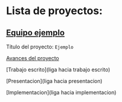# Lista de proyectos:

## [Equipo ejemplo](equipo_ejemplo)

Título del proyecto: `Ejemplo`

[Avances del proyecto](equipo_ejemplo/avance_07_04_2017)

[Trabajo escrito](liga hacia trabajo escrito)

[Presentacion](liga hacia presentacion)

[Implementacion](liga hacia implementacion)

